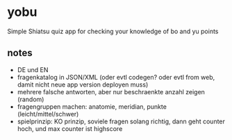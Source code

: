# yobu
Simple Shiatsu quiz app for checking your knowledge of bo and yu points


## notes

* DE und EN
* fragenkatalog in JSON/XML (oder evtl codegen? oder evtl from web, damit nicht neue app version deployen muss)
* mehrere falsche antworten, aber nur beschraenkte anzahl zeigen (random)
* fragengruppen machen: anatomie, meridian, punkte (leicht/mittel/schwer)
* spielprinzip: KO prinzip, soviele fragen solang richtig, dann geht counter hoch, und max counter ist highscore
